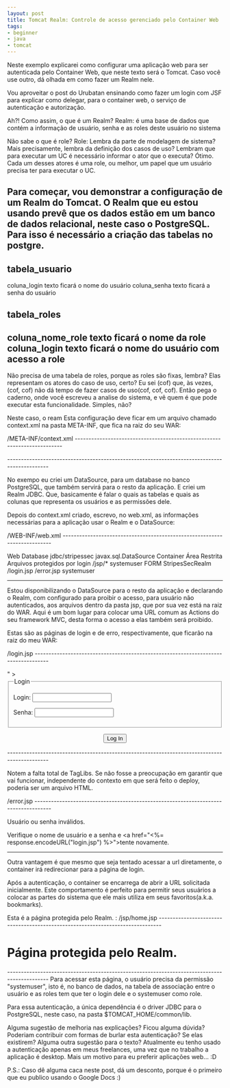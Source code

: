 ```yaml
---
layout: post
title: Tomcat Realm: Controle de acesso gerenciado pelo Container Web
tags:
- beginner
- java
- tomcat
---
```

Neste exemplo explicarei como configurar uma aplicação web para ser
autenticada pelo Container Web, que neste texto será o Tomcat.
Caso você use outro, dá olhada em como fazer um Realm nele.

Vou aproveitar o post do Urubatan ensinando como fazer um login com JSF para explicar como delegar, para o container web, o serviço de autenticação e autorização.

Ah?! Como assim, o que é um Realm?
<conceito>
Realm: é uma base de dados que contém a informação de usuário, senha e as roles deste usuário no sistema
</conceito>

Não sabe o que é role?
<conceito>
Role: Lembra da parte de modelagem de sistema? Mais precisamente, lembra da definição dos casos de uso? Lembram que para executar um UC é necessário informar o ator que o executa? Ótimo. Cada um desses atores é uma role, ou melhor, um papel que um usuário precisa ter para executar o UC.
</conceito>

Para começar, vou demonstrar a configuração de um Realm do Tomcat. O Realm que eu estou usando prevê que os dados estão em um banco de dados relacional, neste caso o PostgreSQL. Para isso é necessário a criação das tabelas no postgre.
-------------------------------------------------------------------------------------------------------------
tabela_usuario
------------------
coluna_login texto ficará o nome do usuário
coluna_senha texto ficará a senha do usuário

tabela_roles
------------------
coluna_nome_role texto ficará o nome da role
coluna_login texto ficará o nome do usuário com acesso a role
-------------------------------------------------------------------------------------------------------------
Não precisa de uma tabela de roles, porque as roles são fixas, lembra? Elas representam os atores do caso de uso, certo?
Eu sei (cof) que, às vezes, (cof, cof) não dá tempo de fazer casos de uso(cof, cof, cof). Então pega o caderno, onde você escreveu a analise do sistema, e vê quem é que pode executar esta funcionalidade. Simples, não?

Neste caso, o ream Esta configuração deve ficar em um arquivo chamado context.xml na pasta META-INF, que fica na raiz do seu WAR:

/META-INF/context.xml -------------------------------------------------------------------------

<?xml version="1.0" encoding="utf-8"?>
<Context displayName="reteste" reloadable="true">
<Resource name="jdbc/stripessec"
auth="Container"
type="javax.sql.DataSource"
maxActive="10"
maxIdle="3"
username="nome_de_usuario_do_banco"
password="senha_do_usuario_do_banco"
driverClassName="org.postgresql.Driver"
url="jdbc:postgresql://localhost:5432/database_criado_no_postgre"/>

<Realm className="org.apache.catalina.realm.DataSourceRealm" debug="99"
dataSourceName="jdbc/stripessec" localDataSource="true"
userTable="tabela_usuario"
userNameCol="coluna_login"
userCredCol="coluna_senha"
userRoleTable="table_permissao"
roleNameCol="coluna_nome_permissao" />

</Context>
---------------------------------------------------------------------------------------------

No exempo eu criei um DataSource, para um database no banco PostgreSQL, que também servirá para o resto da aplicação. E criei um Realm JDBC. Que, basicamente é falar o quais as tabelas e quais as colunas que representa os usuários e as permissões dele.

Depois do context.xml criado, escrevo, no web.xml, as informações necessárias para a aplicação usar o Realm e o DataSource:

/WEB-INF/web.xml --------------------------------------------------------------------------

<?xml version="1.0" encoding="UTF-8"?>

<web-app xmlns="http://java.sun.com/xml/ns/j2ee"
xmlns:xsi="http://www.w3.org/2001/XMLSchema-instance"
xsi:schemaLocation="http://java.sun.com/xml/ns/j2ee
http://java.sun.com/xml/ns/j2ee/web-app_2_4.xsd"
version="2.4">

<!-- ~~~~~~~~~~~~~~~~~~~~~~~~~~~~~~~~~~~~~~~~~~~~~~~~~~~ -->
<!-- Configuração do DataSource. -->
<!-- ~~~~~~~~~~~~~~~~~~~~~~~~~~~~~~~~~~~~~~~~~~~~~~~~~~~ -->
<resource-ref>
<description>Web Database</description>
<res-ref-name>jdbc/stripessec</res-ref-name>
<res-type>javax.sql.DataSource</res-type>
<res-auth>Container</res-auth>
</resource-ref>

<!-- ~~~~~~~~~~~~~~~~~~~~~~~~~~~~~~~~~~~~~~~~~~~~~~~~~~~ -->
<!-- Configuração da autenticação e autorização. -->
<!-- ~~~~~~~~~~~~~~~~~~~~~~~~~~~~~~~~~~~~~~~~~~~~~~~~~~~ -->

<security-constraint>
<display-name>Área Restrita</display-name>
<web-resource-collection>
<web-resource-name>Arquivos protegidos por login</web-resource-name>
<url-pattern>/jsp/*</url-pattern>
</web-resource-collection>
<auth-constraint>
<role-name>systemuser</role-name>
</auth-constraint>
</security-constraint>
<login-config>
<auth-method>FORM</auth-method>
<realm-name>StripesSecRealm</realm-name>
<form-login-config>
<form-login-page>/login.jsp</form-login-page>
<form-error-page>/error.jsp</form-error-page>
</form-login-config>
</login-config>
<security-role>
<role-name>systemuser</role-name>
</security-role>

</web-app>

---------------------------------------------------------------------------------------------

Estou disponibilizando o DataSource para o resto da aplicação e declarando o Realm, com configurado para proibir o acesso, para usuário não autenticados, aos arquivos dentro da pasta jsp, que por sua vez está na raiz do WAR. Aqui é um bom lugar para colocar uma URL comum as Actions do seu framework MVC, desta forma o acesso a elas também será proibido.

Estas são as páginas de login e de erro, respectivamente, que ficarão na raiz do meu WAR:

/login.jsp -----------------------------------------------------------------------------------
<!DOCTYPE HTML PUBLIC "-//W3C//DTD HTML 4.01//EN"
"http://www.w3.org/TR/html4/strict.dtd">
<html lang="pt-br">
<head>
<meta http-equiv="Content-Type" content="text/html; charset=iso-8859-1" />

<title>.:: Autenticação ::.</title>

</head>
<body>
<form method="POST" action="<%= response.encodeURL("j_security_check") %>" >
<fieldset title="Informe login e senha">
<legend>Login</legend>

<label for="j_username">Login:</label>
<input type="text" name="j_username" class="textBox"/><br/>

<label for="j_password">Senha:</label>
<input type="password" name="j_password" class="textBox"/><br/>

</fieldset>
<p align="center">
<input type="submit" value="Log In"/>
</p>
</form>
</body>
</html>
---------------------------------------------------------------------------------------------

Notem a falta total de TagLibs. Se não fosse a preocupação em garantir que vai funcionar, independente do contexto em que será feito o deploy, poderia ser um arquivo HTML.



/error.jsp ------------------------------------------------------------------------------------

<html
<head>
<title>Erro ao tentar autenticar usuário</title>
</head>
<body>

<p>

Usuário ou senha inválidos.<br/>

Verifique o nome de usuário e a senha e <a href="<%= response.encodeURL("login.jsp") %>">tente novamente</a>.

</p>

</body>
</html>

---------------------------------------------------------------------------------------------

Outra vantagem é que mesmo que seja tentado acessar a url diretamente, o container irá redirecionar para a página de login.

Após a autenticação, o container se encarrega de abrir a URL solicitada inicialmente. Este comportamento é perfeito para permitir seus usuários a colocar as partes do sistema que ele mais utiliza em seus favoritos(a.k.a. bookmarks).



Esta é a página protegida pelo Realm. :
/jsp/home.jsp -------------------------------------------------------------------------------
<html>
<head>
<meta http-equiv="Content-Type" content="text/html; charset=iso-8859-1" />
</head>
<body>
<h1>Página protegida pelo Realm.</h1>
</body>
</html>
---------------------------------------------------------------------------------------------
Para acessar esta página, o usuário precisa da permissão "systemuser", isto é, no banco de dados, na tabela de associação entre o usuário e as roles tem que ter o login dele e o systemuser como role.

Para essa autenticação, a única dependência é o driver JDBC para o PostgreSQL, neste caso, na pasta $TOMCAT_HOME/common/lib.

Alguma sugestão de melhoria nas explicações? Ficou alguma dúvida?
Poderiam contribuir com formas de burlar esta autenticação? Se elas existirem?
Alguma outra sugestão para o texto?
Atualmente eu tenho usado a autenticação apenas em meus freelances, uma vez que no trabalho a aplicação é desktop. Mais um motivo para eu preferir aplicações web... :D

P.S.: Caso dê alguma caca neste post, dá um desconto, porque é o primeiro que eu publico usando o Google Docs :)

